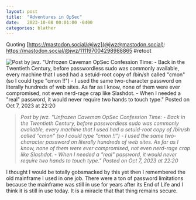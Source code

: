 ```yaml
---
layout: post
title:  "Adventures in OpSec"
date:   2023-10-08 00:01:00 -0400
categories: blather
---
```

Quoting [https://mastodon.social/@jwz](@jwz@mastodon.social): <https://mastodon.social/@jwz/111197004298988865> #retoot

![Post by jwz. "Unfrozen Caveman OpSec Confession Time: - Back in the Twentieth Century, before passwordless sudo was commonly available, every machine that I used had a setuid-root copy of /bin/sh called "cmon" (so I could type "cmon !!") - I used the same two-character password on literally hundreds of web sites. As far as I know, none of them were ever compromised, not even nerd-rage crap like Slashdot. - When I needed a "real" password, it would never require two hands to touch type." Posted on Oct 7, 2023 at 22:20]({{site.url}}/img/opsec.jpg)

>*Post by jwz. "Unfrozen Caveman OpSec Confession Time: - Back in the Twentieth Century, before passwordless sudo was commonly available, every machine that I used had a setuid-root copy of /bin/sh called "cmon" (so I could type "cmon !!") - I used the same two-character password on literally hundreds of web sites. As far as I know, none of them were ever compromised, not even nerd-rage crap like Slashdot. - When I needed a "real" password, it would never require two hands to touch type." Posted on Oct 7, 2023 at 22:20*

I thought I would be totally gobsmacked by this yet then I remembered the old mainframe I used in one job.  There were a ton of password limitations because the mainframe was still in use for years after its End of Life and I think it is still in use today.  It is a miracle that that thing remains secure.

